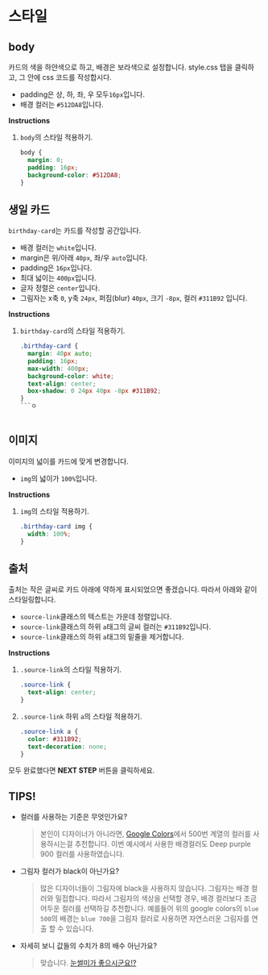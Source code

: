 # 스타일
## body
카드의 색을 하얀색으로 하고, 배경은 보라색으로 설정합니다. style.css 탭을 클릭하고, 그 안에 css 코드를 작성합시다.

* padding은 상, 하, 좌, 우 모두`16px`입니다.
* 배경 컬러는 `#512DA8`입니다.

**Instructions**
1. `body`의 스타일 적용하기.
    ```css
    body {
      margin: 0;
      padding: 16px;
      background-color: #512DA8;
    }
    ```



## 생일 카드
`birthday-card`는 카드를 작성할 공간입니다.
* 배경 컬러는 `white`입니다.
* margin은 위/아래 `40px`, 좌/우 `auto`입니다.
* padding은 `16px`입니다.
* 최대 넓이는 `400px`입니다.
* 글자 정렬은 `center`입니다.
* 그림자는 x축 `0`, y축 `24px`, 퍼짐(blur) `40px`, 크기 `-8px`, 컬러 `#311B92` 입니다.

**Instructions**
1. `birthday-card`의 스타일 적용하기.
    ```css
    .birthday-card {
      margin: 40px auto;
      padding: 16px;
      max-width: 400px;
      background-color: white;
      text-align: center;
      box-shadow: 0 24px 40px -8px #311B92;
    }
    ```ㅇ



## 이미지
이미지의 넓이를 카드에 맞게 변경합니다.
* `img`의 넓이가 `100%`입니다.

**Instructions**
1. `img`의 스타일 적용하기.
    ```css
    .birthday-card img {
      width: 100%;
    }
    ```



## 출처
출처는 작은 글씨로 카드 아래에 약하게 표시되었으면 좋겠습니다. 따라서 아래와 같이 스타일링합니다.

* `source-link`클래스의 텍스트는 가운데 정렬입니다.
* `source-link`클래스의 하위 `a`태그의 글씨 컬러는 `#311B92`입니다.
* `source-link`클래스의 하위 `a`태그의 밑줄을 제거합니다.

**Instructions**
1. `.source-link`의 스타일 적용하기.
    ```css
    .source-link {
      text-align: center;
    }
    ```
1. `.source-link` 하위 `a`의 스타일 적용하기.
    ```css
    .source-link a {
      color: #311B92;
      text-decoration: none;
    }
    ```



모두 완료했다면 **NEXT STEP** 버튼을 클릭하세요.



## TIPS!
* 컬러를 사용하는 기준은 무엇인가요?
    > 본인이 디자이너가 아니라면, [Google Colors][1]에서 500번 계열의 컬러를 사용하시는걸 추천합니다. 이번 예시에서 사용한 배경컬러도 Deep purple 900 컬러를 사용하였습니다.   
* 그림자 컬러가 black이 아닌가요?
    > 많은 디자이너들이 그림자에 black을 사용하지 않습니다. 그림자는 배경 컬러와 밀접합니다. 따라서 그림자의 색상을 선택할 경우, 배경 컬러보다 조금 어두운 컬러를 선택하길 추천합니다. 예를들어 위의 google colors의 `blue 500`의 배경는 `blue 700`을 그림자 컬러로 사용하면 자연스러운 그림자를 연출 할 수 있습니다.
* 자세히 보니 값들의 수치가 8의 배수 아닌가요?
    > 맞습니다. [눈썰미가 좋으시군요!?][2]

[1]: https://material.io/design/color/#color-usage-palettes
[2]: https://builttoadapt.io/intro-to-the-8-point-grid-system-d2573cde8632
